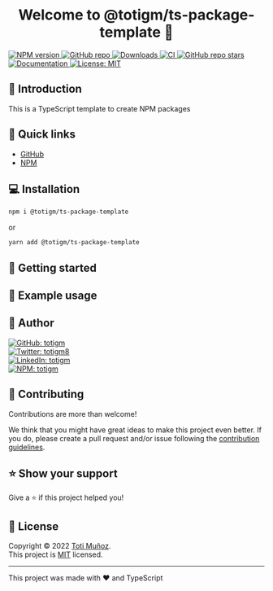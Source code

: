 <h1 align="center">Welcome to <b>@totigm/ts-package-template</b> 👋</h1>

<p>
  <a href="https://www.npmjs.com/package/@totigm/ts-package-template" target="_blank">
    <img alt="NPM version" src="https://img.shields.io/npm/v/@totigm/ts-package-template">
  </a>
  <a href="https://github.com/totigm/ts-package-template" target="_blank">
    <img alt="GitHub repo" src="https://img.shields.io/badge/GitHub-@totigm/ts--package--template-green?style=flat&logo=github">
  </a>
  <a href="https://www.npmjs.com/package/@totigm/ts-package-template" target="_blank">
    <img alt="Downloads" src="https://img.shields.io/npm/dt/@totigm/ts-package-template" />
  </a>
  <a href="https://github.com/totigm/ts-package-template/actions/workflows/main.yml" target="_blank">
    <img alt="CI" src="https://github.com/totigm/ts-package-template/actions/workflows/main.yml/badge.svg" />
  </a>
  <a href="https://github.com/totigm/ts-package-template/stargazers" target="_blank">
    <img alt="GitHub repo stars" src="https://img.shields.io/github/stars/totigm/ts-package-template?style=flat">
  </a>
  <a href="https://github.com/totigm/ts-package-template#readme" target="_blank">
    <img alt="Documentation" src="https://img.shields.io/badge/documentation-yes-brightgreen" />
  </a>
  <a href="https://github.com/totigm/ts-package-template/blob/main/LICENSE" target="_blank">
    <img alt="License: MIT" src="https://img.shields.io/github/license/totigm/ts-package-template" />
  </a>
</p>

## 📄 Introduction

This is a TypeScript template to create NPM packages

## 🔗 Quick links

- [GitHub](https://github.com/totigm/ts-package-template#readme)
- [NPM](https://www.npmjs.com/package/@totigm/ts-package-template)

## 💻 Installation

```sh
npm i @totigm/ts-package-template
```

or

```sh
yarn add @totigm/ts-package-template
```

## 🚀 Getting started


## 🤖 Example usage


## 👤 Author

<a href="https://github.com/totigm" target="_blank">
  <img alt="GitHub: totigm" src="https://img.shields.io/github/followers/totigm?label=Follow @totigm&style=social">
</a>
<br>
<a href="https://twitter.com/totigm8" target="_blank">
  <img alt="Twitter: totigm8" src="https://img.shields.io/twitter/follow/totigm8?style=social" />
</a>
<br>
<a href="https://linkedin.com/in/totigm" target="_blank">
  <img alt="LinkedIn: totigm" src="https://img.shields.io/badge/LinkedIn-@totigm-green?style=social&logo=linkedin" />
</a>
<br>
<a href="https://www.npmjs.com/~totigm" target="_blank">
  <img alt="NPM: totigm" src="https://img.shields.io/badge/NPM-@totigm-green?style=social&logo=npm" />
</a>

## 🤝 Contributing

Contributions are more than welcome!

We think that you might have great ideas to make this project even better. If you do, please create a pull request and/or issue following the [contribution guidelines](./docs/CONTRIBUTING.md).

## ⭐️ Show your support

Give a ⭐️ if this project helped you!

## 📝 License

Copyright © 2022 [Toti Muñoz](https://github.com/totigm).<br />
This project is [MIT](https://github.com/totigm/ts-package-template/blob/master/LICENSE) licensed.

---

This project was made with ❤ and TypeScript
